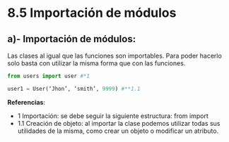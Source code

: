 # **8.5 Importación de módulos**

## **a)- Importación de módulos**:
Las clases al igual que las funciones son importables. Para poder hacerlo solo basta con utilizar la misma forma que con las funciones. 

```python
from users import user #*1

user1 = User(‘Jhon’, ‘smith’, 9999) #**1.1
```

**Referencias**: 
* 1 Importación: se debe seguir la siguiente estructura: 
from <nombre del archivo> import <nombre de la clase> 
* 1.1 Creación de objeto: al importar la clase podemos utilizar todas sus utilidades de la misma, como crear un objeto o modificar un atributo. 